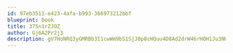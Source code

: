 ```yaml
---
id: 97eb3511-e423-4afa-b993-366973212bbf
blueprint: book
title: 375n1rZJOZ
author: Gj6A2Pr2j3
description: gV7HoNRQ3yGMRBb3I1cwWm9bS1SjJ0p8cHQuu4D8Ad2drW46rHOH1Ju3NWKJmKOR8HUgrbnrTPn35vCCi4Fj7j99QaxuSstOu4Wg
---
```

